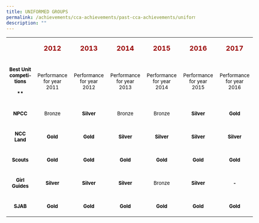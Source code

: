 ```yaml
---
title: UNIFORMED GROUPS
permalink: /achievements/cca-achievements/past-cca-achievements/uniformed-groups
description: ""
---
```

<table class="iveo_table ives_tab_simple3" style="width: 658px;" width="0">
<tbody class="">
<tr class="">
<td class="" style="width: 96.9375px;">&nbsp;</td>
<td class="" style="width: 85.8281px; text-align: center;">
<p class=""><strong class=""><span class="" lang="EN-US"><span style="color: #990000; font-size: large;">2012</span></span></strong></p>
</td>
<td class="" style="width: 85.8281px; text-align: center;">
<p class=""><strong class=""><span class="" lang="EN-US"><span style="color: #990000; font-size: large;">2013</span></span></strong></p>
</td>
<td class="" style="width: 85.8281px; text-align: center;">
<p class=""><strong class=""><span class="" lang="EN-US"><span style="color: #990000; font-size: large;">2014</span></span></strong></p>
</td>
<td class="" style="width: 85.8281px; text-align: center;">
<p class=""><strong class=""><span class="" lang="EN-US"><span style="color: #990000; font-size: large;">2015</span></span></strong></p>
</td>
<td class="" style="width: 85.8281px; text-align: center;">
<p class=""><strong class=""><span class="" lang="EN-US"><span style="color: #990000; font-size: large;">2016</span></span></strong></p>
</td>
<td class="" style="width: 85.9219px; text-align: center;">
<p class=""><strong class=""><span class="" lang="EN-US"><span style="color: #990000; font-size: large;">2017</span></span></strong></p>
</td>
</tr>
<tr class="">
<td class="" style="width: 96.9375px; text-align: center;">
<p class=""><strong class=""><span class="" lang="EN-US"><span style="color: #000000; font-size: small;">Best Unit competitions</span></span></strong></p>
<p class=""><strong class=""><span class="" lang="EN-US"><span style="color: #000000; font-size: small;">**</span></span></strong></p>
</td>
<td class="" style="width: 85.8281px; text-align: center;">
<p class=""><span class="" lang="EN-US"><span style="color: #000000; font-size: small;">Performance for year 2011</span></span></p>
</td>
<td class="" style="width: 85.8281px; text-align: center;">
<p class=""><span class="" lang="EN-US"><span style="color: #000000; font-size: small;">Performance for year 2012</span></span></p>
</td>
<td class="" style="width: 85.8281px; text-align: center;">
<p class=""><span class="" lang="EN-US"><span style="color: #000000; font-size: small;">Performance for year 2013</span></span></p>
</td>
<td class="" style="width: 85.8281px; text-align: center;">
<p class=""><span class="" lang="EN-US"><span style="color: #000000; font-size: small;">Performance for year 2014</span></span></p>
</td>
<td class="" style="width: 85.8281px; text-align: center;">
<p class=""><span class="" lang="EN-US"><span style="color: #000000; font-size: small;">Performance for year 2015</span></span></p>
</td>
<td class="" style="width: 85.9219px; text-align: center;">
<p class=""><span class="" lang="EN-US"><span style="color: #000000; font-size: small;">Performance for year 2016</span></span></p>
</td>
</tr>
<tr class="">
<td class="" style="width: 96.9375px; text-align: center;">
<p class=""><span class="" lang="EN-US"><span style="color: #000000; font-size: small;"><strong>NPCC</strong></span></span></p>
</td>
<td class="" style="width: 85.8281px; text-align: center;">
<p class=""><span class="" lang="EN-US"><span style="color: #000000; font-size: small;">Bronze</span></span></p>
</td>
<td class="" style="width: 85.8281px; text-align: center;">
<p class=""><strong class=""><span class="" lang="EN-US"><span style="color: #000000; font-size: small;">Silver</span></span></strong></p>
</td>
<td class="" style="width: 85.8281px; text-align: center;">
<p class=""><span class="" lang="EN-US"><span style="color: #000000; font-size: small;">Bronze</span></span></p>
</td>
<td class="" style="width: 85.8281px; text-align: center;">
<p class=""><span class="" lang="EN-US"><span style="color: #000000; font-size: small;">Bronze</span></span></p>
</td>
<td class="" style="width: 85.8281px; text-align: center;">
<p class=""><strong class=""><span class="" lang="EN-US"><span style="color: #000000; font-size: small;">Silver</span></span></strong></p>
</td>
<td class="" style="width: 85.9219px; text-align: center;">
<p class=""><strong class=""><span class="" lang="EN-US"><span style="color: #000000; font-size: small;">Gold</span></span></strong></p>
</td>
</tr>
<tr class="">
<td class="" style="width: 96.9375px; text-align: center;">
<p class=""><span class="" lang="EN-US"><span style="color: #000000; font-size: small;"><strong>NCC Land</strong></span></span></p>
</td>
<td class="" style="width: 85.8281px; text-align: center;">
<p class=""><strong class=""><span class="" lang="EN-US"><span style="color: #000000; font-size: small;">Gold</span></span></strong></p>
</td>
<td class="" style="width: 85.8281px; text-align: center;">
<p class=""><strong class=""><span class="" lang="EN-US"><span style="color: #000000; font-size: small;">Gold</span></span></strong></p>
</td>
<td class="" style="width: 85.8281px; text-align: center;">
<p class=""><strong class=""><span class="" lang="EN-US"><span style="color: #000000; font-size: small;">Silver</span></span></strong></p>
</td>
<td class="" style="width: 85.8281px; text-align: center;">
<p class=""><strong class=""><span class="" lang="EN-US"><span style="color: #000000; font-size: small;">Silver</span></span></strong></p>
</td>
<td class="" style="width: 85.8281px; text-align: center;">
<p class=""><strong class=""><span class="" lang="EN-US"><span style="color: #000000; font-size: small;">Silver</span></span></strong></p>
</td>
<td class="" style="width: 85.9219px; text-align: center;">
<p class=""><strong class=""><span class="" lang="EN-US"><span style="color: #000000; font-size: small;">Silver</span></span></strong></p>
</td>
</tr>
<tr class="">
<td class="" style="width: 96.9375px; text-align: center;">
<p class=""><span class="" lang="EN-US"><span style="color: #000000; font-size: small;"><strong>Scouts</strong></span></span></p>
</td>
<td class="" style="width: 85.8281px; text-align: center;">
<p class=""><strong class=""><span class="" lang="EN-US"><span style="color: #000000; font-size: small;">Gold</span></span></strong></p>
</td>
<td class="" style="width: 85.8281px; text-align: center;">
<p class=""><strong class=""><span class="" lang="EN-US"><span style="color: #000000; font-size: small;">Gold</span></span></strong></p>
</td>
<td class="" style="width: 85.8281px; text-align: center;">
<p class=""><strong class=""><span class="" lang="EN-US"><span style="color: #000000; font-size: small;">Gold</span></span></strong></p>
</td>
<td class="" style="width: 85.8281px; text-align: center;">
<p class=""><strong class=""><span class="" lang="EN-US"><span style="color: #000000; font-size: small;">Gold</span></span></strong></p>
</td>
<td class="" style="width: 85.8281px; text-align: center;">
<p class=""><strong class=""><span class="" lang="EN-US"><span style="color: #000000; font-size: small;">Gold</span></span></strong></p>
</td>
<td class="" style="width: 85.9219px; text-align: center;">
<p class=""><strong class=""><span class="" lang="EN-US"><span style="color: #000000; font-size: small;">Gold</span></span></strong></p>
</td>
</tr>
<tr class="">
<td class="" style="width: 96.9375px; text-align: center;">
<p class=""><span class="" lang="EN-US"><span style="color: #000000; font-size: small;"><strong>Girl Guides</strong></span></span></p>
</td>
<td class="" style="width: 85.8281px; text-align: center;">
<p class=""><strong class=""><span class="" lang="EN-US"><span style="color: #000000; font-size: small;">Silver</span></span></strong></p>
</td>
<td class="" style="width: 85.8281px; text-align: center;">
<p class=""><strong class=""><span class="" lang="EN-US"><span style="color: #000000; font-size: small;">Silver</span></span></strong></p>
</td>
<td class="" style="width: 85.8281px; text-align: center;">
<p class=""><strong class=""><span class="" lang="EN-US"><span style="color: #000000; font-size: small;">Silver</span></span></strong></p>
</td>
<td class="" style="width: 85.8281px; text-align: center;">
<p class=""><span class="" lang="EN-US"><span style="color: #000000; font-size: small;">Bronze</span></span></p>
</td>
<td class="" style="width: 85.8281px; text-align: center;">
<p class=""><strong class=""><span class="" lang="EN-US"><span style="color: #000000; font-size: small;">Silver</span></span></strong></p>
</td>
<td class="" style="width: 85.9219px; text-align: center;">
<p class=""><strong class=""><span class="" lang="EN-US"><span style="color: #000000; font-size: small;">-</span></span></strong></p>
</td>
</tr>
<tr class="">
<td class="" style="width: 96.9375px; text-align: center;">
<p class=""><span class="" lang="EN-US"><span style="color: #000000; font-size: small;"><strong>SJAB</strong></span></span></p>
</td>
<td class="" style="width: 85.8281px; text-align: center;">
<p class=""><strong class=""><span class="" lang="EN-US"><span style="color: #000000; font-size: small;">Gold</span></span></strong></p>
</td>
<td class="" style="width: 85.8281px; text-align: center;">
<p class=""><strong class=""><span class="" lang="EN-US"><span style="color: #000000; font-size: small;">Gold</span></span></strong></p>
</td>
<td class="" style="width: 85.8281px; text-align: center;">
<p class=""><strong class=""><span class="" lang="EN-US"><span style="color: #000000; font-size: small;">Gold</span></span></strong></p>
</td>
<td class="" style="width: 85.8281px; text-align: center;">
<p class=""><strong class=""><span class="" lang="EN-US"><span style="color: #000000; font-size: small;">Gold</span></span></strong></p>
</td>
<td class="" style="width: 85.8281px; text-align: center;">
<p class=""><strong class=""><span class="" lang="EN-US"><span style="color: #000000; font-size: small;">Gold</span></span></strong></p>
</td>
<td class="" style="width: 85.9219px; text-align: center;">
<p class=""><strong class=""><span class="" lang="EN-US"><span style="color: #000000; font-size: small;">Gold</span></span></strong></p>
</td>
</tr>
</tbody>
</table>